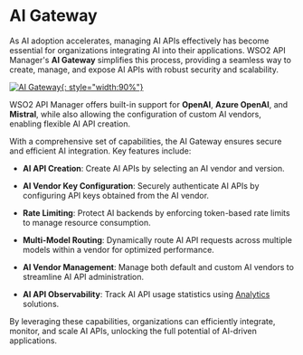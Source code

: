 # AI Gateway

As AI adoption accelerates, managing AI APIs effectively has become essential for organizations integrating AI into their applications. WSO2 API Manager's **AI Gateway** simplifies this process, providing a seamless way to create, manage, and expose AI APIs with robust security and scalability.

[![AI Gateway]({{base_path}}/assets/img/learn/ai-gateway/ai-gateway.png){: style="width:90%"}]({{base_path}}/assets/img/learn/ai-gateway/ai-gateway.png)

WSO2 API Manager offers built-in support for **OpenAI**, **Azure OpenAI**, and **Mistral**, while also allowing the configuration of custom AI vendors, enabling flexible AI API creation.

With a comprehensive set of capabilities, the AI Gateway ensures secure and efficient AI integration. Key features include:

- **AI API Creation**: Create AI APIs by selecting an AI vendor and version.

- **AI Vendor Key Configuration**: Securely authenticate AI APIs by configuring API keys obtained from the AI vendor.

- **Rate Limiting**: Protect AI backends by enforcing token-based rate limits to manage resource consumption.

- **Multi-Model Routing**: Dynamically route AI API requests across multiple models within a vendor for optimized performance.

- **AI Vendor Management**: Manage both default and custom AI vendors to streamline AI API administration.

- **AI API Observability**: Track AI API usage statistics using [Analytics]({{base_path}}/api-analytics/choreo-analytics/api-analytics-architecture/) solutions.

By leveraging these capabilities, organizations can efficiently integrate, monitor, and scale AI APIs, unlocking the full potential of AI-driven applications.

